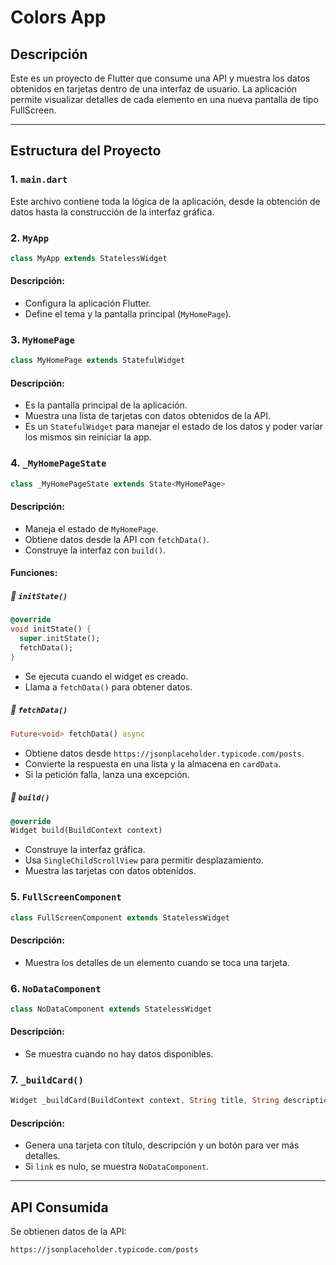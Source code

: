 # Colors App

## Descripción
Este es un proyecto de Flutter que consume una API y muestra los datos obtenidos en tarjetas dentro de una interfaz de usuario. La aplicación permite visualizar detalles de cada elemento en una nueva pantalla de tipo FullScreen.

---

## Estructura del Proyecto
### 1. `main.dart`
Este archivo contiene toda la lógica de la aplicación, desde la obtención de datos hasta la construcción de la interfaz gráfica.

### 2. `MyApp`
```dart
class MyApp extends StatelessWidget
```
#### **Descripción:**
- Configura la aplicación Flutter.
- Define el tema y la pantalla principal (`MyHomePage`).

### 3. `MyHomePage`
```dart
class MyHomePage extends StatefulWidget
```
#### **Descripción:**
- Es la pantalla principal de la aplicación.
- Muestra una lista de tarjetas con datos obtenidos de la API.
- Es un `StatefulWidget` para manejar el estado de los datos y poder variar los mismos sin reiniciar la app.

### 4. `_MyHomePageState`
```dart
class _MyHomePageState extends State<MyHomePage>
```
#### **Descripción:**
- Maneja el estado de `MyHomePage`.
- Obtiene datos desde la API con `fetchData()`.
- Construye la interfaz con `build()`.

#### **Funciones:**
##### 🔹 `initState()`
```dart
@override
void initState() {
  super.initState();
  fetchData();
}
```
- Se ejecuta cuando el widget es creado.
- Llama a `fetchData()` para obtener datos.

##### 🔹 `fetchData()`
```dart
Future<void> fetchData() async
```
- Obtiene datos desde `https://jsonplaceholder.typicode.com/posts`.
- Convierte la respuesta en una lista y la almacena en `cardData`.
- Si la petición falla, lanza una excepción.

##### 🔹 `build()`
```dart
@override
Widget build(BuildContext context)
```
- Construye la interfaz gráfica.
- Usa `SingleChildScrollView` para permitir desplazamiento.
- Muestra las tarjetas con datos obtenidos.

### 5. `FullScreenComponent`
```dart
class FullScreenComponent extends StatelessWidget
```
#### **Descripción:**
- Muestra los detalles de un elemento cuando se toca una tarjeta.

### 6. `NoDataComponent`
```dart
class NoDataComponent extends StatelessWidget
```
#### **Descripción:**
- Se muestra cuando no hay datos disponibles.

### 7. `_buildCard()`
```dart
Widget _buildCard(BuildContext context, String title, String description, [Widget? link])
```
#### **Descripción:**
- Genera una tarjeta con título, descripción y un botón para ver más detalles.
- Si `link` es nulo, se muestra `NoDataComponent`.

---

## API Consumida
Se obtienen datos de la API:
```sh
https://jsonplaceholder.typicode.com/posts
```

